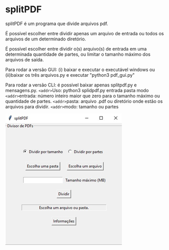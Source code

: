 # splitPDF

splitPDF é um programa que divide arquivos pdf.

É possível escolher entre dividir apenas um arquivo de entrada ou todos os arquivos de um determinado diretório.

É possível escolher entre dividir o(s) arquivo(s) de entrada em uma determinada quantidade de partes, ou limitar o tamanho máximo dos arquivos de saída.

Para rodar a versão GUI: (i) baixar e executar o executável windows ou (ii)baixar os três arquivos.py e executar "python3 pdf_gui.py"

Para rodar a versão CLI: é possível baixar apenas splitpdf.py e mensagens.py.
`<addr>`Uso: python3 splidpdf.py entrada pasta modo
`<addr>`entrada: número inteiro maior que zero para o tamanho máximo ou quantidade de partes.
`<addr>`pasta: arquivo .pdf ou diretório onde estão os arquivos para dividir.
`<addr>`modo: tamanho ou partes


![gui](/imagens/imgui.jpg)
